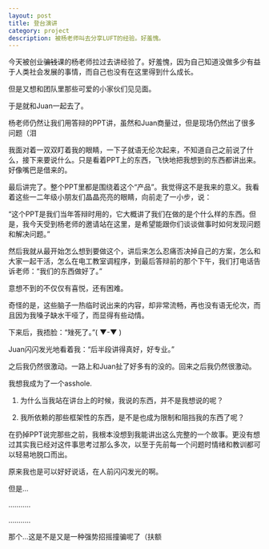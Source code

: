 ```yaml
---
layout: post
title: 登台演讲
category: project
description: 被杨老师叫去分享LUFT的经验。好羞愧。
---
```


今天被创业~~骗钱~~课的杨老师拉过去讲经验了。好羞愧，因为自己知道没做多少有益于人类社会发展的事情，而自己也没有在这里得到什么成长。

但是又想和团队里那些可爱的小家伙们见见面。

于是就和Juan一起去了。

杨老师仍然让我们用答辩的PPT讲，虽然和Juan商量过，但是现场仍然出了很多问题（泪

我面对着一双双盯着我的眼睛，一下子就语无伦次起来，不知道自己之前说了什么，接下来要说什么。只是看着PPT上的东西，飞快地把我想到的东西都讲出来。好像嘴巴是借来的。

最后讲完了。整个PPT里都是围绕着这个“产品”。我觉得这不是我来的意义。我看着这些一二年级小朋友们晶晶亮亮的眼睛，向前走了一小步，说：

“这个PPT是我们当年答辩时用的，它大概讲了我们在做的是个什么样的东西。但是，我今天受到杨老师的邀请站在这里，是希望能跟你们谈谈做事时如何发现问题和解决问题。”

然后我就从最开始怎么想到要做这个，讲后来怎么忍痛否决掉自己的方案，怎么和大家一起干活，怎么在电工教室调程序，到最后答辩前的那个下午，我们打电话告诉老师：“我们的东西做好了。”

意想不到的不仅仅有喜悦，还有困难。

奇怪的是，这些脑子一热临时说出来的内容，却非常流畅，再也没有语无伦次，而且因为我嗓子缺水干哑了，而显得有些动情。

下来后，我捂脸：“矬死了。”( ▼-▼ )

Juan闪闪发光地看着我：“后半段讲得真好，好专业。”

之后我仍然很激动。一路上和Juan扯了好多有的没的。回来之后我仍然很激动。

我想我成为了一个asshole.

1. 为什么当我站在讲台上的时候，我说的东西，并不是我想说的呢？

2. 我所依赖的那些框架性的东西，是不是也成为限制和阻挡我的东西了呢？

在扔掉PPT说完那些之前，我根本没想到我能讲出这么完整的一个故事。更没有想过其实我已经对这件事思考过那么多次，以至于先前每一个问题时情绪和教训都可以轻易地脱口而出。

原来我也是可以好好说话，在人前闪闪发光的啊。

但是…

………..

………..

那个…这是不是又是一种强势招摇撞骗呢了（扶额





